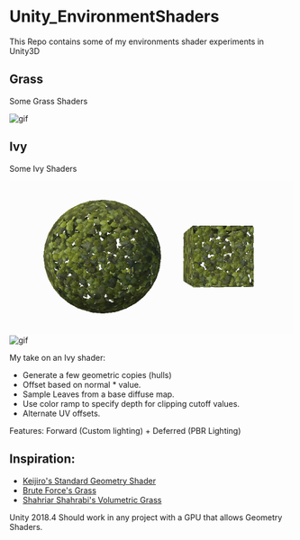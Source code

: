 Unity_EnvironmentShaders
================================

This Repo contains some of my environments shader experiments in Unity3D



Grass
--------------------------------

Some Grass Shaders

![gif](/Media/Grass_2.gif)


Ivy
--------------------------------

Some Ivy Shaders



![gif](/Media/Ivy.gif)
![gif](/Media/Ivy_2.gif)

My take on an Ivy shader:
- Generate a few geometric copies (hulls)
- Offset based on normal * value.
- Sample Leaves from a base diffuse map.
- Use color ramp to specify depth for clipping cutoff values.
- Alternate UV offsets.

Features:
Forward (Custom lighting) + Deferred (PBR Lighting)




Inspiration:
--------------------------------
- [Keijiro's Standard Geometry Shader](https://github.com/keijiro/StandardGeometryShader)
- [Brute Force's Grass](https://www.bruteforce-games.com/post/grass-shader-devblog-04)
- [Shahriar Shahrabi's Volumetric Grass](https://shahriyarshahrabi.medium.com/volumetric-grass-shader-28ebb9f6860b)


Unity 2018.4
Should work in any project with a GPU that allows Geometry Shaders.
